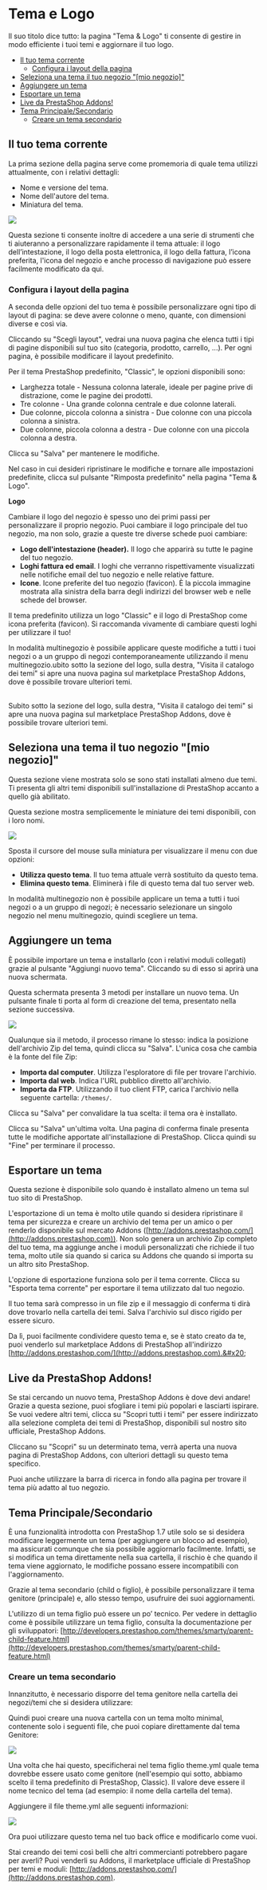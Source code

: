 # Tema e Logo

Il suo titolo dice tutto: la pagina "Tema & Logo" ti consente di gestire in modo efficiente i tuoi temi e aggiornare il tuo logo.&#x20;

* [Il tuo tema corrente](tema-e-logo.md#TemaeLogo-Iltuotemacorrente)
  * [Configura i layout della pagina](tema-e-logo.md#TemaeLogo-Configurailayoutdellapagina)
* [Seleziona una tema il tuo negozio "\[mio negozio\]" ](tema-e-logo.md#TemaeLogo-Selezionaunatemailtuonegozio%22\[mionegozio]%22)
* [Aggiungere un tema](tema-e-logo.md#TemaeLogo-Aggiungereuntema)
* [Esportare un tema](tema-e-logo.md#TemaeLogo-Esportareuntema)
* [Live da PrestaShop Addons!](tema-e-logo.md#TemaeLogo-LivedaPrestaShopAddons!)
* [Tema Principale/Secondario](tema-e-logo.md#TemaeLogo-TemaPrincipale/Secondario)
  * [Creare un tema secondario](tema-e-logo.md#TemaeLogo-Creareuntemasecondario)

## Il tuo tema corrente <a href="temaelogo-iltuotemacorrente" id="temaelogo-iltuotemacorrente"></a>

La prima sezione della pagina serve come promemoria di quale tema utilizzi attualmente, con i relativi dettagli:

* Nome e versione del tema.
* Nome dell'autore del tema.
* Miniatura del tema.

![](../../../.gitbook/assets/54267546.png)

Questa sezione ti consente inoltre di accedere a una serie di strumenti che ti aiuteranno a personalizzare rapidamente il tema attuale: il logo dell’intestazione, il logo della posta elettronica, il logo della fattura, l’icona preferita, l'icona del negozio e anche processo di navigazione può essere facilmente modificato da qui.

### **Configura i layout della pagina** <a href="temaelogo-configurailayoutdellapagina" id="temaelogo-configurailayoutdellapagina"></a>

A seconda delle opzioni del tuo tema è possibile personalizzare ogni tipo di layout di pagina: se deve avere colonne o meno, quante, con dimensioni diverse e così via.

Cliccando su "Scegli layout", vedrai una nuova pagina che elenca tutti i tipi di pagine disponibili sul tuo sito (categoria, prodotto, carrello, ...). Per ogni pagina, è possibile modificare il layout predefinito.

Per il tema PrestaShop predefinito, "Classic", le opzioni disponibili sono:

* Larghezza totale - Nessuna colonna laterale, ideale per pagine prive di distrazione, come le pagine dei prodotti.
* Tre colonne - Una grande colonna centrale e due colonne laterali.
* Due colonne, piccola colonna a sinistra - Due colonne con una piccola colonna a sinistra.
* Due colonne, piccola colonna a destra - Due colonne con una piccola colonna a destra.

Clicca su "Salva" per mantenere le modifiche.

Nel caso in cui desideri ripristinare le modifiche e tornare alle impostazioni predefinite, clicca sul pulsante "Rimposta predefinito" nella pagina "Tema & Logo".

**Logo**&#x20;

Cambiare il logo del negozio è spesso uno dei primi passi per personalizzare il proprio negozio. Puoi cambiare il logo principale del tuo negozio, ma non solo, grazie a queste tre diverse schede puoi cambiare:

* **Logo dell'intestazione (header).** Il logo che apparirà su tutte le pagine del tuo negozio.
* **Loghi fattura ed email**. I loghi che verranno rispettivamente visualizzati nelle notifiche email del tuo negozio e nelle relative fatture.
* **Icone**. Icone preferite del tuo negozio (favicon). È la piccola immagine mostrata alla sinistra della barra degli indirizzi del browser web e nelle schede del browser.

Il tema predefinito utilizza un logo "Classic" e il logo di PrestaShop come icona preferita (favicon). Si raccomanda vivamente di cambiare questi loghi per utilizzare il tuo!

In modalità multinegozio è possibile applicare queste modifiche a tutti i tuoi negozi o a un gruppo di negozi contemporaneamente utilizzando il menu multinegozio.ubito sotto la sezione del logo, sulla destra, "Visita il catalogo dei temi" si apre una nuova pagina sul marketplace PrestaShop Addons, dove è possibile trovare ulteriori temi.

\
Subito sotto la sezione del logo, sulla destra, "Visita il catalogo dei temi" si apre una nuova pagina sul marketplace PrestaShop Addons, dove è possibile trovare ulteriori temi.

## Seleziona una tema il tuo negozio "\[mio negozio]"  <a href="temaelogo-selezionaunatemailtuonegozio-mionegozio" id="temaelogo-selezionaunatemailtuonegozio-mionegozio"></a>

Questa sezione viene mostrata solo se sono stati installati almeno due temi. Ti presenta gli altri temi disponibili sull'installazione di PrestaShop accanto a quello già abilitato.

Questa sezione mostra semplicemente le miniature dei temi disponibili, con i loro nomi.

![](../../../.gitbook/assets/54267547.png)

Sposta il cursore del mouse sulla miniatura per visualizzare il menu con due opzioni:

* **Utilizza questo tema**. Il tuo tema attuale verrà sostituito da questo tema.
* **Elimina questo tema**. Eliminerà i file di questo tema dal tuo server web.

In modalità multinegozio non è possibile applicare un tema a tutti i tuoi negozi o a un gruppo di negozi; è necessario selezionare un singolo negozio nel menu multinegozio, quindi scegliere un tema.

## Aggiungere un tema <a href="temaelogo-aggiungereuntema" id="temaelogo-aggiungereuntema"></a>

È possibile importare un tema e installarlo (con i relativi moduli collegati) grazie al pulsante "Aggiungi nuovo tema". Cliccando su di esso si aprirà una nuova schermata.

Questa schermata presenta 3 metodi per installare un nuovo tema. Un pulsante finale ti porta al form di creazione del tema, presentato nella sezione successiva.

![](../../../.gitbook/assets/54267548.png)

Qualunque sia il metodo, il processo rimane lo stesso: indica la posizione dell'archivio Zip del tema, quindi clicca su "Salva". L'unica cosa che cambia è la fonte del file Zip:

* **Importa dal computer**. Utilizza l'esploratore di file per trovare l'archivio.
* **Importa dal web**. Indica l'URL pubblico diretto all'archivio.
* **Importa da FTP**. Utilizzando il tuo client FTP, carica l'archivio nella seguente cartella: `/themes/`.

Clicca su "Salva" per convalidare la tua scelta: il tema ora è installato.

Clicca su "Salva" un'ultima volta. Una pagina di conferma finale presenta tutte le modifiche apportate all'installazione di PrestaShop. Clicca quindi su "Fine" per terminare il processo.

## Esportare un tema <a href="temaelogo-esportareuntema" id="temaelogo-esportareuntema"></a>

Questa sezione è disponibile solo quando è installato almeno un tema sul tuo sito di PrestaShop.

L'esportazione di un tema è molto utile quando si desidera ripristinare il tema per sicurezza e creare un archivio del tema per un amico o per renderlo disponibile sul mercato Addons ([http://addons.prestashop.com/](http://addons.prestashop.com)). Non solo genera un archivio Zip completo del tuo tema, ma aggiunge anche i moduli personalizzati che richiede il tuo tema, molto utile sia quando si carica su Addons che quando si importa su un altro sito PrestaShop.

L'opzione di esportazione funziona solo per il tema corrente. Clicca su "Esporta tema corrente" per esportare il tema utilizzato dal tuo negozio.

Il tuo tema sarà compresso in un file zip e il messaggio di conferma ti dirà dove trovarlo nella cartella dei temi. Salva l'archivio sul disco rigido per essere sicuro.

Da lì, puoi facilmente condividere questo tema e, se è stato creato da te, puoi venderlo sul marketplace Addons di PrestaShop all'indirizzo [http://addons.prestashop.com/](http://addons.prestashop.com).&#x20;

## Live da PrestaShop Addons! <a href="temaelogo-livedaprestashopaddons" id="temaelogo-livedaprestashopaddons"></a>

Se stai cercando un nuovo tema, PrestaShop Addons è dove devi andare! Grazie a questa sezione, puoi sfogliare i temi più popolari e lasciarti ispirare. Se vuoi vedere altri temi, clicca su "Scopri tutti i temi" per essere indirizzato alla selezione completa dei temi di PrestaShop, disponibili sul nostro sito ufficiale, PrestaShop Addons.

Cliccano su "Scopri" su un determinato tema, verrà aperta una nuova pagina di PrestaShop Addons, con ulteriori dettagli su questo tema specifico.

Puoi anche utilizzare la barra di ricerca in fondo alla pagina per trovare il tema più adatto al tuo negozio.

## Tema Principale/Secondario <a href="temaelogo-temaprincipale-secondario" id="temaelogo-temaprincipale-secondario"></a>

È una funzionalità introdotta con PrestaShop 1.7 utile solo se si desidera modificare leggermente un tema (per aggiungere un blocco ad esempio), ma assicurati comunque che sia possibile aggiornarlo facilmente. Infatti, se si modifica un tema direttamente nella sua cartella, il rischio è che quando il tema viene aggiornato, le modifiche possano essere incompatibili con l'aggiornamento.

Grazie al tema secondario (child o figlio), è possibile personalizzare il tema genitore (principale) e, allo stesso tempo, usufruire dei suoi aggiornamenti.

L'utilizzo di un tema figlio può essere un po’ tecnico. Per vedere in dettaglio come è possibile utilizzare un tema figlio, consulta la documentazione per gli sviluppatori: [http://developers.prestashop.com/themes/smarty/parent-child-feature.html](http://developers.prestashop.com/themes/smarty/parent-child-feature.html)

### Creare un tema secondario <a href="temaelogo-creareuntemasecondario" id="temaelogo-creareuntemasecondario"></a>

Innanzitutto, è necessario disporre del tema genitore nella cartella dei negozi/temi che si desidera utilizzare:

Quindi puoi creare una nuova cartella con un tema molto minimal, contenente solo i seguenti file, che puoi copiare direttamente dal tema Genitore:

![](../../../.gitbook/assets/51839422.png)

Una volta che hai questo, specificherai nel tema figlio theme.yml quale tema dovrebbe essere usato come genitore (nell'esempio qui sotto, abbiamo scelto il tema predefinito di PrestaShop, Classic). Il valore deve essere il nome tecnico del tema (ad esempio: il nome della cartella del tema).

Aggiungere il file theme.yml alle seguenti informazioni:

![](../../../.gitbook/assets/51839423.png)

Ora puoi utilizzare questo tema nel tuo back office e modificarlo come vuoi.

Stai creando dei temi così belli che altri commercianti potrebbero pagare per averli? Puoi venderli su Addons, il marketplace ufficiale di PrestaShop per temi e moduli: [http://addons.prestashop.com/](http://addons.prestashop.com).
